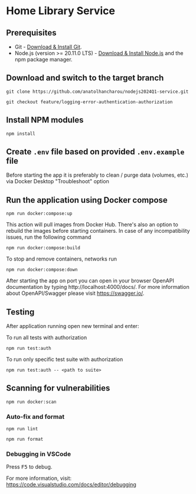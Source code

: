 # Home Library Service

## Prerequisites

- Git - [Download & Install Git](https://git-scm.com/downloads).
- Node.js (version >= 20.11.0 LTS) - [Download & Install Node.js](https://nodejs.org/en/download/) and the npm package manager.

## Download and switch to the target branch

```
git clone https://github.com/anatolhancharou/nodejs2024Q1-service.git
```

```
git checkout feature/logging-error-authentication-authorization
```

## Install NPM modules

```
npm install
```

## Create `.env` file based on provided `.env.example` file

Before starting the app it is preferably to clean / purge data (volumes, etc.) via Docker Desktop "Troubleshoot" option

## Run the application using Docker compose

```
npm run docker:compose:up
```

This action will pull images from Docker Hub. There's also an option to rebuild the images before starting containers. In case of any incompatibility issues, run the following command

```
npm run docker:compose:build
```

To stop and remove containers, networks run

```
npm run docker:compose:down
```

After starting the app on port you can open
in your browser OpenAPI documentation by typing http://localhost:4000/docs/.
For more information about OpenAPI/Swagger please visit https://swagger.io/.

## Testing

After application running open new terminal and enter:

To run all tests with authorization

```
npm run test:auth
```

To run only specific test suite with authorization

```
npm run test:auth -- <path to suite>
```

## Scanning for vulnerabilities

```
npm run docker:scan
```

### Auto-fix and format

```
npm run lint
```

```
npm run format
```

### Debugging in VSCode

Press <kbd>F5</kbd> to debug.

For more information, visit: https://code.visualstudio.com/docs/editor/debugging
